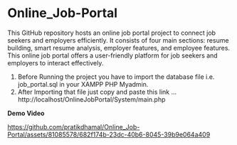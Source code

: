 # Online_Job-Portal
This GitHub repository hosts an online job portal project to connect job seekers and employers efficiently. It consists of four main sections: resume building, smart resume analysis, employer features, and employee features. This online job portal offers a user-friendly platform for job seekers and employers to interact effectively.

1. Before Running the project you have to import the database file i.e. job_portal.sql in your XAMPP PHP Myadmin.
2. After Importing that file just copy and paste this link ... http://localhost/OnlineJobPortal/System/main.php


**Demo Video**


https://github.com/pratikdhamal/Online_Job-Portal/assets/81085578/682f174b-23dc-40b6-8045-39b9e064a409

